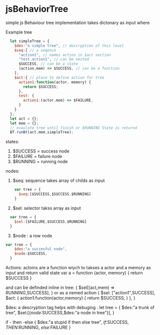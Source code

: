 # jsBehaviorTree
simple js Behaviour tree implementation takes dictonary as input where

Example tree
```javascript
  let simpleTree = {
    $des:"a simple tree", // descryption of this level
    $seq:[ // a seqence
      "action1", // names action in $act section
      "test.action1", // can be nested
      $SUCCESS, // can be a state
      (action,mem) => $SUCCESS, // can be a function
    ],
    $act:{ // place to define action for tree
      action1:function(actor, memory) {
        return $SUCCESS;
      },
      test: {
        action1:(actor,mem) => $FAILURE,
      }
    }
  };
  let act = {};
  let mem = {};
  // evaulate tree until finish or $RUNNING State is returnd
  BT.runBt(act,mem,simpleTree);
```

states:
  1. $SUCCESS = success node
  2. $FAILURE = failure node
  3. $RUNNING = running node

nodes:
1. $seq: sequence takes array of childs as input
```javascript
    var tree = {
      $seq:[$SUCCESS,$SUCCESS,$RUNNING]
    }
```
2. $sel: selector takss array as input
```javascript
  var tree = {
    $sel:[$FAILURE,$SUCCESS,$RUNNING]
  }
```

3. $node : a row node
```javascript
var tree = {
    $des:"a succesful node",
    $node:$SUCCESS,
  }
```

Actions:
actoins are a function wiych to takses a actor and a memory as input and return valid state
var a = function (actor, memory) {
  return $SUCCESS
}

and can be definded inline in tree:
{
  $sel[(act,mem) => $RUNNING,$SUCCESS],
}
or as a nemed action
{
  $sel: ["action1",SUCCESS],
  $act: {
    action1:function(actor,memory) {
      return $SUCCESS;
    }
  },
}

$des: a descryption tag helps with debuging :
let tree = {
  $des:"a trunk of tree",
  $sel:[{$node:$SUCCESS,$des:"a node in tree"}],
}


if - then -else
{
  $des:"a stupid if then else tree",
  $if:$SUCCESS,
  $THEN:$RUNNING,
  $else:$FAILURE
}

